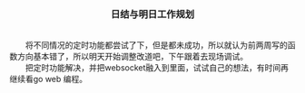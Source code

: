 <center><h3>日结与明日工作规划</h3></center>
<br/>
&emsp;&emsp;将不同情况的定时功能都尝试了下，但是都未成功，所以就认为前两周写的函数方向基本错了，所以明天开始调整改道吧，下午跟着去现场调试。
<br/>
&emsp;&emsp;把定时功能解决，并把websocket融入到里面，试试自己的想法，有时间再继续看go web 编程。